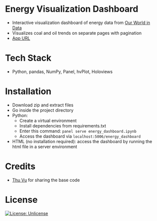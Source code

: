 # Energy Visualization Dashboard

- Interactive visualization dashboard of energy data from [Our World in Data](https://github.com/owid/energy-data)
- Visualizes coal and oil trends on separate pages with pagination
- [App URL](https://rubinghimire.github.io/energy-visualization-dashboard)

# Tech Stack

- Python, pandas, NumPy, Panel, hvPlot, Holoviews

# Installation

- Download zip and extract files
- Go inside the project directory
- Python:
  - Create a virtual environment
  - Install dependencies from requirements.txt
  - Enter this command:
    `panel serve energy_dashboard.ipynb`
  - Access the dashboard via
    `localhost:5006/energy_dashboard`
- HTML (no installation required): access the dashboard by running the html file in a server environment

# Credits

- [Thu Vu](https://www.conscientiousgeek.com/) for sharing the base code

# License

[![License: Unlicense](https://img.shields.io/badge/license-Unlicense-blue.svg)](http://unlicense.org)

